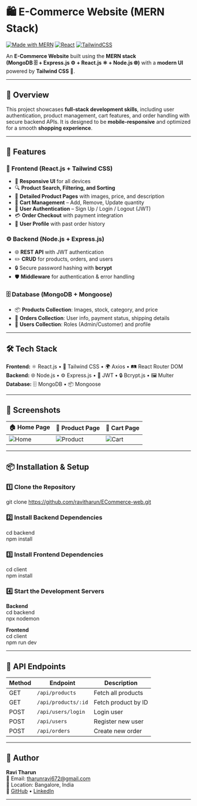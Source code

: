 # 🛍️ E-Commerce Website (MERN Stack)

[![Made with MERN](https://img.shields.io/badge/Made%20with-MERN-green?style=for-the-badge)](https://www.mongodb.com/mern-stack)
[![React](https://img.shields.io/badge/Frontend-React.js-blue?style=for-the-badge&logo=react)](https://react.dev)
[![TailwindCSS](https://img.shields.io/badge/Styled%20With-TailwindCSS-38B2AC?style=for-the-badge&logo=tailwindcss)](https://tailwindcss.com)

An **E-Commerce Website** built using the **MERN stack**  
**(MongoDB 🗄 + Express.js ⚙ + React.js ⚛ + Node.js 🌐)** with a **modern UI** powered by **Tailwind CSS 🎨**.

---

## 📖 Overview
This project showcases **full-stack development skills**, including user authentication, product management, cart features, and order handling with secure backend APIs. It is designed to be **mobile-responsive** and optimized for a smooth **shopping experience**.

---

## 🚀 Features

### 🎨 Frontend (React.js + Tailwind CSS)
- 📱 **Responsive UI** for all devices
- 🔍 **Product Search, Filtering, and Sorting**
- 📄 **Detailed Product Pages** with images, price, and description
- 🛒 **Cart Management** – Add, Remove, Update quantity
- 🔐 **User Authentication** – Sign Up / Login / Logout (JWT)
- 💳 **Order Checkout** with payment integration
- 👤 **User Profile** with past order history

### ⚙ Backend (Node.js + Express.js)
- 🌐 **REST API** with JWT authentication
- ✏️ **CRUD** for products, orders, and users
- 🔒 Secure password hashing with **bcrypt**
- 🛡 **Middleware** for authentication & error handling

### 🗄 Database (MongoDB + Mongoose)
- 📦 **Products Collection**: Images, stock, category, and price
- 📜 **Orders Collection**: User info, payment status, shipping details
- 👥 **Users Collection**: Roles (Admin/Customer) and profile

---

## 🛠 Tech Stack

**Frontend:** ⚛ React.js • 🎨 Tailwind CSS • 🌍 Axios • 🛤 React Router DOM  
**Backend:** 🌐 Node.js • ⚙ Express.js • 🔑 JWT • 🔒 Bcrypt.js • 🖼 Multer  
**Database:** 🗄 MongoDB • 📦 Mongoose  

---

## 📸 Screenshots

| 🏠 Home Page | 📄 Product Page | 🛒 Cart Page |
| ------------ | --------------- | ------------ |
| ![Home](screenshots/home.png) | ![Product](screenshots/product.png) | ![Cart](screenshots/cart.png) |

---

## 📦 Installation & Setup

### 1️⃣ Clone the Repository
git clone https://github.com/ravitharun/ECommerce-web.git

### 2️⃣ Install Backend Dependencies
cd backend
<br>
npm install

### 3️⃣ Install Frontend Dependencies
cd client
<br>
npm install

### 4️⃣ Start the Development Servers
**Backend**
<br>
cd backend
<br>
npx nodemon

**Frontend**
<br>
cd client
<br>
npm run dev

---

## 🔗 API Endpoints

| Method | Endpoint             | Description            |
| ------ | -------------------- | ---------------------- |
| GET    | `/api/products`      | Fetch all products     |
| GET    | `/api/products/:id`  | Fetch product by ID    |
| POST   | `/api/users/login`   | Login user             |
| POST   | `/api/users`         | Register new user      |
| POST   | `/api/orders`        | Create new order       |

---

## 👤 Author

**Ravi Tharun**  
📧 Email: [tharunravi672@gmail.com](mailto:tharunravi672@gmail.com?subject=Hello%20Ravi&body=I%20am%20interested%20in%20your%20project.)  
📍 Location: Bangalore, India  
🔗 [GitHub](https://github.com/ravitharun) • [LinkedIn](https://www.linkedin.com/in/ravitharun07/)

---

